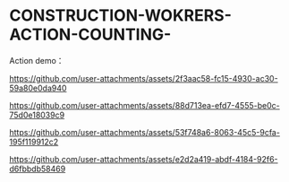 # CONSTRUCTION-WOKRERS-ACTION-COUNTING-



Action demo：

https://github.com/user-attachments/assets/2f3aac58-fc15-4930-ac30-59a80e0da940


https://github.com/user-attachments/assets/88d713ea-efd7-4555-be0c-75d0e18039c9

https://github.com/user-attachments/assets/53f748a6-8063-45c5-9cfa-195f119912c2

https://github.com/user-attachments/assets/e2d2a419-abdf-4184-92f6-d6fbbdb58469






